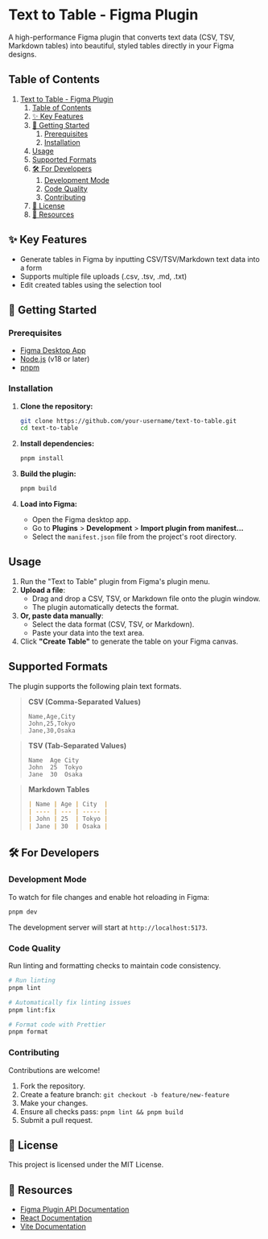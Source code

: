 # Text to Table - Figma Plugin

A high-performance Figma plugin that converts text data (CSV, TSV, Markdown tables) into beautiful, styled tables directly in your Figma designs.

<!-- ![Text to Table Demo GIF](placeholder.gif) -->
<!-- TODO: Add a GIF demonstrating the plugin in action -->

## Table of Contents

1. [Text to Table - Figma Plugin](#text-to-table---figma-plugin)
    1. [Table of Contents](#table-of-contents)
    2. [✨ Key Features](#-key-features)
    3. [🚀 Getting Started](#-getting-started)
        1. [Prerequisites](#prerequisites)
        2. [Installation](#installation)
    4. [Usage](#usage)
    5. [Supported Formats](#supported-formats)
    6. [🛠️ For Developers](#️-for-developers)
        1. [Development Mode](#development-mode)
        2. [Code Quality](#code-quality)
        3. [Contributing](#contributing)
    7. [📝 License](#-license)
    8. [🔗 Resources](#-resources)

## ✨ Key Features

- Generate tables in Figma by inputting CSV/TSV/Markdown text data into a form
- Supports multiple file uploads (.csv, .tsv, .md, .txt)
- Edit created tables using the selection tool

## 🚀 Getting Started

### Prerequisites

- [Figma Desktop App](https://www.figma.com/downloads/)
- [Node.js](https://nodejs.org/) (v18 or later)
- [pnpm](https://pnpm.io/installation)

### Installation

1.  **Clone the repository:**

    ```sh
    git clone https://github.com/your-username/text-to-table.git
    cd text-to-table
    ```

2.  **Install dependencies:**

    ```sh
    pnpm install
    ```

3.  **Build the plugin:**

    ```sh
    pnpm build
    ```

4.  **Load into Figma:**
    - Open the Figma desktop app.
    - Go to **Plugins** > **Development** > **Import plugin from manifest...**
    - Select the `manifest.json` file from the project's root directory.

## Usage

1.  Run the "Text to Table" plugin from Figma's plugin menu.
2.  **Upload a file**:
    - Drag and drop a CSV, TSV, or Markdown file onto the plugin window.
    - The plugin automatically detects the format.
3.  **Or, paste data manually**:
    - Select the data format (CSV, TSV, or Markdown).
    - Paste your data into the text area.
4.  Click **"Create Table"** to generate the table on your Figma canvas.

## Supported Formats

The plugin supports the following plain text formats.

> **CSV (Comma-Separated Values)**
>
> ```csv
> Name,Age,City
> John,25,Tokyo
> Jane,30,Osaka
> ```

> **TSV (Tab-Separated Values)**
>
> ```tsv
> Name	Age	City
> John	25	Tokyo
> Jane	30	Osaka
> ```

> **Markdown Tables**
>
> ```markdown
> | Name | Age | City  |
> | ---- | --- | ----- |
> | John | 25  | Tokyo |
> | Jane | 30  | Osaka |
> ```

## 🛠️ For Developers

### Development Mode

To watch for file changes and enable hot reloading in Figma:

```sh
pnpm dev
```

The development server will start at `http://localhost:5173`.

### Code Quality

Run linting and formatting checks to maintain code consistency.

```sh
# Run linting
pnpm lint

# Automatically fix linting issues
pnpm lint:fix

# Format code with Prettier
pnpm format
```

### Contributing

Contributions are welcome!

1.  Fork the repository.
2.  Create a feature branch: `git checkout -b feature/new-feature`
3.  Make your changes.
4.  Ensure all checks pass: `pnpm lint && pnpm build`
5.  Submit a pull request.

## 📝 License

This project is licensed under the MIT License.

## 🔗 Resources

- [Figma Plugin API Documentation](https://www.figma.com/plugin-docs/)
- [React Documentation](https://reactjs.org/)
- [Vite Documentation](https://vitejs.dev/)
